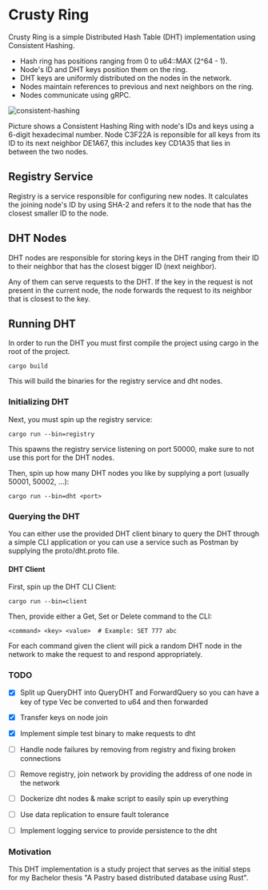 # Crusty Ring
Crusty Ring is a simple Distributed Hash Table (DHT) implementation using Consistent Hashing.

- Hash ring has positions ranging from 0 to u64::MAX (2^64 - 1).
- Node's ID and DHT keys position them on the ring.
- DHT keys are uniformly distributed on the nodes in the network.
- Nodes maintain references to previous and next neighbors on the ring.
- Nodes communicate using gRPC.

![consistent-hashing](https://github.com/atedesch1/crustyring/assets/64045396/e34039d5-f7e8-474d-bb7e-deebab80f87b)

Picture shows a Consistent Hashing Ring with node's IDs and keys using a 6-digit hexadecimal number. Node C3F22A is reponsible for all keys from its ID to its next neighbor DE1A67, this includes key CD1A35 that lies in between the two nodes.


## Registry Service
Registry is a service responsible for configuring new nodes. It calculates the joining node's ID by using SHA-2 and refers it to the node that has the closest smaller ID to the node. 

## DHT Nodes
DHT nodes are responsible for storing keys in the DHT ranging from their ID to their neighbor that has the closest bigger ID (next neighbor). 

Any of them can serve requests to the DHT. If the key in the request is not present in the current node, the node forwards the request to its neighbor that is closest to the key. 

## Running DHT
In order to run the DHT you must first compile the project using cargo in the root of the project.
```
cargo build
```
This will build the binaries for the registry service and dht nodes.

### Initializing DHT

Next, you must spin up the registry service:
```
cargo run --bin=registry
```
This spawns the registry service listening on port 50000, make sure to not use this port for the DHT nodes.

Then, spin up how many DHT nodes you like by supplying a port (usually 50001, 50002, ...):
```
cargo run --bin=dht <port>
```
### Querying the DHT

You can either use the provided DHT client binary to query the DHT through a simple CLI application or you can use a service such as Postman by supplying the proto/dht.proto file.

#### DHT Client

First, spin up the DHT CLI Client:
```
cargo run --bin=client
```
Then, provide either a Get, Set or Delete command to the CLI:
```
<command> <key> <value>  # Example: SET 777 abc
```
For each command given the client will pick a random DHT node in the network to make the request to and respond appropriately.


### TODO
- [x] Split up QueryDHT into QueryDHT and ForwardQuery so you can have a key of type Vec<u8> be converted to u64 and then forwarded
- [x] Transfer keys on node join
- [x] Implement simple test binary to make requests to dht
- [ ] Handle node failures by removing from registry and fixing broken connections
- [ ] Remove registry, join network by providing the address of one node in the network
- [ ] Dockerize dht nodes & make script to easily spin up everything
- [ ] Use data replication to ensure fault tolerance
- [ ] Implement logging service to provide persistence to the dht


### Motivation
This DHT implementation is a study project that serves as the initial steps for my Bachelor thesis "A Pastry based distributed database using Rust".
